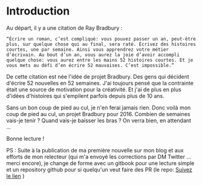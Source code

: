 # Introduction

Au départ, il y a une citation de Ray Bradbury :

```“Écrire un roman, c’est compliqué: vous pouvez passer un an, peut-être plus, sur quelque chose qui au final, sera raté. Écrivez des histoires courtes, une par semaine. Ainsi vous apprendrez votre métier d’écrivain. Au bout d’un an, vous aurez la joie d’avoir accompli quelque chose: vous aurez entre les mains 52 histoires courtes. Et je vous mets au défi d’en écrire 52 mauvaises. C’est impossible.”```

De cette citation est née l'idée de projet Bradbury. Des gens qui décident d'écrire 52 nouvelles en 52 semaines. J'ai toujours pensé que la contrainte était une source de motivation pour la créativité. Et j'ai de plus en plus d'idées d'histoires qui s'empilent parfois depuis plus de 10 ans.

Sans un bon coup de pied au cul, je n'en ferai jamais rien. Donc voilà mon coup de pied au cul, un projet Bradbury pour 2016. Combien de semaines vais-je tenir ? Quand vais-je baisser les bras ? On verra bien, en attendant ...

Bonne lecture !

PS : Suite à la publication de ma première nouvelle sur mon blog et aux efforts de mon relecteur (qui m'a envoyé les corrections par DM Twitter ... merci encore), je change de forme avec un gitbook pour une lecture simple et un repository github pour si quelqu'un veut faire des PR (le repo: [Suivez le lien](https://github.com/mrjmad/Projet-Bradbury-2016) )

